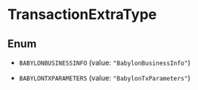

# TransactionExtraType

## Enum


* `BABYLONBUSINESSINFO` (value: `"BabylonBusinessInfo"`)

* `BABYLONTXPARAMETERS` (value: `"BabylonTxParameters"`)



